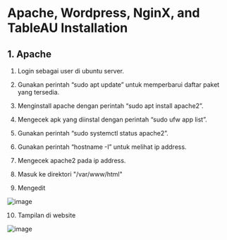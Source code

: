 # Apache, Wordpress, NginX, and TableAU Installation

## 1. Apache 
1. Login sebagai user di ubuntu server.
2. Gunakan perintah “sudo apt update” untuk memperbarui daftar paket yang tersedia.
3. Menginstall apache dengan perintah “sudo apt install apache2”.
4. Mengecek apk yang diinstal dengan perintah “sudo ufw app list”.
5. Gunakan perintah “sudo systemctl status apache2”.
6. Gunakan perintah “hostname -I” untuk melihat ip address.
7. Mengecek apache2 pada ip address.
8. Masuk ke direktori "/var/www/html"

9. Mengedit

![image](https://github.com/ekrtna/ApacheHadoop-Wordpress-NginX-TableAU/assets/150004277/5ccc8c95-662e-4a0d-a53a-2d91ee4b682f)

10. Tampilan di website


![image](https://github.com/ekrtna/ApacheHadoop-Wordpress-NginX-TableAU/assets/150004277/ea2ddd63-c83e-4cc2-ae53-103890a52a68)

 


